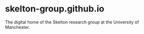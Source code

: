 # skelton-group.github.io
The digital home of the Skelton research group at the University of Manchester.
